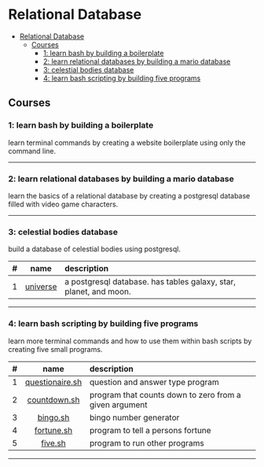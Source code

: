 # Relational Database

- [Relational Database](#relational-database)
  - [Courses](#courses)
    - [1: learn bash by building a boilerplate](#1-learn-bash-by-building-a-boilerplate)
    - [2: learn relational databases by building a mario database](#2-learn-relational-databases-by-building-a-mario-database)
    - [3: celestial bodies database](#3-celestial-bodies-database)
    - [4: learn bash scripting by building five programs](#4-learn-bash-scripting-by-building-five-programs)

## Courses
### 1: learn bash by building a boilerplate
learn terminal commands by creating a website boilerplate using only the command line.
<hr/>

### 2: learn relational databases by building a mario database
learn the basics of a relational database by creating a postgresql database filled with video game characters.
<hr/>

### 3: celestial bodies database
build a database of celestial bodies using postgresql.

#|name|description
:-:|:-:|:--
1|[universe](./03_universe/universe.sql)|a postgresql database. has tables galaxy, star, planet, and moon.
<hr/>

### 4: learn bash scripting by building five programs
learn more terminal commands and how to use them within bash scripts by creating five small programs.

#|name|description
:-:|:-:|:--
1|[questionaire.sh](./04_bash_five_programs/questionaire.sh)|question and answer type program
2|[countdown.sh](./04_bash_five_programs/countdown.sh)|program that counts down to zero from a given argument
3|[bingo.sh](./04_bash_five_programs/bingo.sh)|bingo number generator
4|[fortune.sh](./04_bash_five_programs/fortune.sh)|program to tell a persons fortune
5|[five.sh](./04_bash_five_programs/five.sh)|program to run other programs
<hr/>


